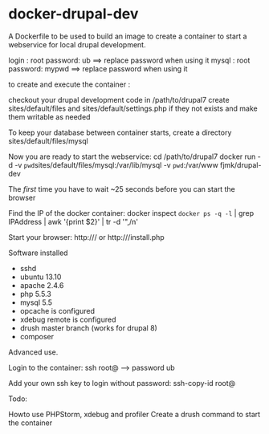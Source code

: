 docker-drupal-dev
=================

A Dockerfile to be used to build an image to create a container to start a webservice for local drupal development.

login : root password: ub ==> replace password when using it
mysql : root password: mypwd ==> replace password when using it

to create and execute the container :

checkout your drupal development code in /path/to/drupal7
create sites/default/files and sites/default/settings.php if they not exists and make them writable as needed 

To keep your database between container starts, create a directory sites/default/files/mysql


Now you are ready to start the webservice:
cd /path/to/drupal7
docker run -d -v `pwd`sites/default/files/mysql:/var/lib/mysql -v `pwd`:/var/www fjmk/drupal-dev

The _first_ time you have to wait ~25 seconds before you can start the browser


Find the IP of the docker container:
docker inspect `docker ps -q -l` | grep IPAddress | awk '{print $2}' | tr -d '",/n'

Start your browser: http://<container ip>/ or http://<container ip>/install.php


Software installed
* sshd
* ubuntu 13.10
* apache 2.4.6
* php 5.5.3
* mysql 5.5
* opcache is configured
* xdebug remote is configured
* drush master branch (works for drupal 8)
* composer

Advanced use.

Login to the container:
ssh root@<container ip>  --> password ub

Add your own ssh key to login without password: 
ssh-copy-id root@<container ip>

Todo:

Howto use PHPStorm, xdebug and profiler
Create a drush command to start the container
